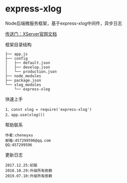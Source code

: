 # express-xlog
Node后端微服务框架，基于express-xlog中间件，异步日志

[传送门：XServer官网文档](http://www.xserver.top)

框架目录结构
>
    ├── app.js
    ├── config
    │   ├── default.json
    │   ├── develop.json
    │   └── production.json
    ├── node_modules
    ├── package.json
    └── xlog_modules
        └── express-xlog

快速上手
>
    1、const xlog = require('express-xlog')
    2、app.use(xlog())

帮助联系
>
	作者:cheneyxu
	邮箱:457299596@qq.com
	QQ:457299596

更新日志
>
	2017.12.25:初版
    2018.10.29:升级所有依赖
    2019.07.10:升级所有依赖


